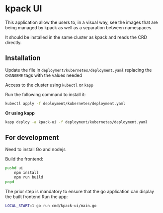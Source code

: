 # kpack UI

This application allow the users to, in a visual way, see the
images that are being managed by kpack as well as a separation
between namespaces.

It should be installed in the same cluster as kpack and reads
the CRD directly.

## Installation

Update the file in `deployment/kubernetes/deployment.yaml` replacing
the `CHANGEME` tags with the values needed

Access to the cluster using `kubectl` or `kapp`

Run the following command to install it:
```bash
kubectl apply -f deployment/kubernetes/deployment.yaml
```

**Or using kapp**

```bash
kapp deploy -a kpack-ui -f deployment/kubernetes/deployment.yaml
```

## For development

Need to install Go and nodejs

Build the frontend:
```bash
pushd ui
    npm install
    npm run build
popd
```

The prior step is mandatory to ensure that the go application
can display the built frontend
Run the app:
```bash
LOCAL_START=1 go run cmd/kpack-ui/main.go
```
